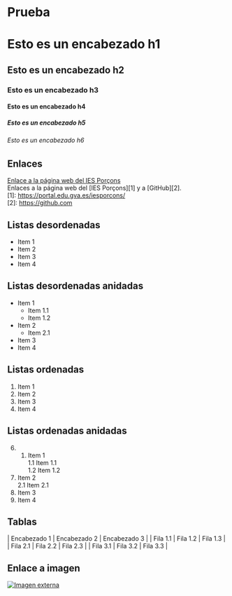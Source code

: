 # Prueba
# Esto es un encabezado h1
## Esto es un encabezado h2
### Esto es un encabezado h3
#### Esto es un encabezado h4
##### Esto es un encabezado h5
###### Esto es un encabezado h6
## Enlaces  
[Enlace a la página web del IES Porçons](https://portal.edu.gva.es/iesporcons/)  
Enlaces a la página web del [IES Porçons][1] y a [GitHub][2].  
[1]: https://portal.edu.gva.es/iesporcons/  
[2]: https://github.com
## Listas desordenadas  
* Item 1
* Item 2
* Item 3
* Item 4
## Listas desordenadas anidadas  
* Item 1
  * Item 1.1
  * Item 1.2
* Item 2
  * Item 2.1
* Item 3
* Item 4
## Listas ordenadas  
1. Item 1
2. Item 2
3. Item 3
4. Item 4
## Listas ordenadas anidadas  
6. 1. Item 1  
  1.1 Item 1.1  
  1.2 Item 1.2  
2. Item 2  
  2.1 Item 2.1  
3. Item 3  
4. Item 4
## Tablas  
| Encabezado 1 | Encabezado 2 | Encabezado 3 |
| Fila 1.1 | Fila 1.2 | Fila 1.3 |
| Fila 2.1 | Fila 2.2 | Fila 2.3 |
| Fila 3.1 | Fila 3.2 | Fila 3.3 |  
## Enlace a imagen   
[![Imagen externa](https://encrypted-tbn0.gstatic.com/images?q=tbn:ANd9GcSBIi3xjLqVZOJFDwQ2H5bMYt1galwdE7JnWA&s)](https://encrypted-tbn0.gstatic.com/images?q=tbn:ANd9GcSBIi3xjLqVZOJFDwQ2H5bMYt1galwdE7JnWA&s)












   
